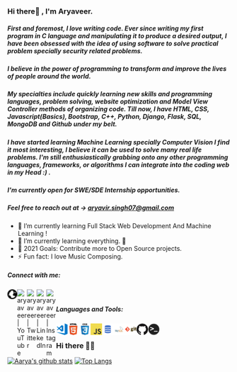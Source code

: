 ### Hi there👋 , I'm Aryaveer. 
##### First and foremost, I love writing code. Ever since writing my first program in C language and manipulating it to produce a desired output, I have been obsessed with the idea of using software to solve practical problem specially security related problems. 
##### I believe in the power of programming to transform and improve the lives of people around the world.

##### My specialties include quickly learning new skills and programming languages, problem solving, website optimization and Model View Controller methods of organizing code. Till now, I have HTML, CSS, Javascript(Basics), Bootstrap, C++, Python, Django, Flask, SQL, MongoDB and Github under my belt.
##### I have started learning Machine Learning specially Computer Vision I find it most interesting, I believe it can be used to solve many real life problems. I'm still enthusiastically grabbing onto any other programming languages, frameworks, or algorithms I can integrate into the coding web in my Head :) .
##### I'm currently open for SWE/SDE Internship opportunities.
##### Feel free to reach out at -> aryavir.singh07@gmail.com
- 🔭 I’m currently learning Full Stack Web Development And Machine Learning !
- 🌱 I’m currently learning everything. 🤣
- 🥅 2021 Goals: Contribute more to Open Source projects.
- ⚡ Fun fact: I love Music Composing.
##### Connect with me:
[<img align="left" alt="aryaveer" width="22px" src="https://raw.githubusercontent.com/iconic/open-iconic/master/svg/globe.svg" />][website]
[<img align="left" alt="aryaveer | YouTube" width="22px" src="https://cdn.jsdelivr.net/npm/simple-icons@v3/icons/youtube.svg" />][youtube]
[<img align="left" alt="aryaveer | Twitter" width="22px" src="https://cdn.jsdelivr.net/npm/simple-icons@v3/icons/twitter.svg" />][twitter]
[<img align="left" alt="aryaveer | LinkedIn" width="22px" src="https://cdn.jsdelivr.net/npm/simple-icons@v3/icons/linkedin.svg" />][linkedin]
[<img align="left" alt="aryaveer | Instagram" width="22px" src="https://cdn.jsdelivr.net/npm/simple-icons@v3/icons/instagram.svg" />][instagram]
<br />
##### Languages and Tools:
<img align="left" alt="Visual Studio Code" width="26px" src="https://raw.githubusercontent.com/github/explore/80688e429a7d4ef2fca1e82350fe8e3517d3494d/topics/visual-studio-code/visual-studio-code.png" />
<img align="left" alt="HTML5" width="26px" src="https://raw.githubusercontent.com/github/explore/80688e429a7d4ef2fca1e82350fe8e3517d3494d/topics/html/html.png" />
<img align="left" alt="CSS3" width="26px" src="https://raw.githubusercontent.com/github/explore/80688e429a7d4ef2fca1e82350fe8e3517d3494d/topics/css/css.png" />
<img align="left" alt="JavaScript" width="26px" src="https://raw.githubusercontent.com/github/explore/80688e429a7d4ef2fca1e82350fe8e3517d3494d/topics/javascript/javascript.png" />

<img align="left" alt="SQL" width="26px" src="https://raw.githubusercontent.com/github/explore/80688e429a7d4ef2fca1e82350fe8e3517d3494d/topics/sql/sql.png" />
<img align="left" alt="Mongodb" width="26px" src="https://raw.githubusercontent.com/github/explore/80688e429a7d4ef2fca1e82350fe8e3517d3494d/topics/mysql/mysql.png" />
<img align="left" alt="Git" width="26px" src="https://raw.githubusercontent.com/github/explore/80688e429a7d4ef2fca1e82350fe8e3517d3494d/topics/git/git.png" />
<img align="left" alt="GitHub" width="26px" src="https://raw.githubusercontent.com/github/explore/78df643247d429f6cc873026c0622819ad797942/topics/github/github.png" />
<img align="left" alt="Terminal" width="26px" src="https://raw.githubusercontent.com/github/explore/80688e429a7d4ef2fca1e82350fe8e3517d3494d/topics/terminal/terminal.png" />

<br />



[website]: https://google.com
[twitter]: https://twitter.com/
[youtube]: https://youtube.com/
[instagram]: https://instagram.com/
[linkedin]: https://linkedin.com/in/
[webdevplaylist]: https://www.youtube.com/

### Hi there 👋🏻

<!--
**Aryavir07/Aryavir07** is a ✨ _special_ ✨ repository because its `README.md` (this file) appears on your GitHub profile. -->


[![Aarya's github stats](https://github-readme-stats.vercel.app/api?username=aaryapatel007&theme=merko)](https://github.com/anuraghazra/github-readme-stats)
[![Top Langs](https://github-readme-stats.vercel.app/api/top-langs/?username=aaryapatel007&theme=merko&layout=compact)](https://github.com/anuraghazra/github-readme-stats)





<!--

-->
